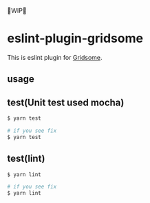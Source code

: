 🚧WIP🚧

# eslint-plugin-gridsome

This is eslint plugin for [Gridsome](https://gridsome.org/).

## usage

## test(Unit test used mocha)

```bash
$ yarn test

# if you see fix
$ yarn test
```

## test(lint)

```bash
$ yarn lint

# if you see fix
$ yarn lint
```
